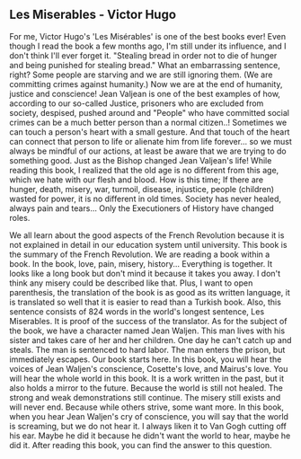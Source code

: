 ## Les Miserables - Victor Hugo

For me, Victor Hugo's 'Les Misérables' is one of the best books ever! Even though I read the book a few months ago, I'm still under its influence, and I don't think I'll ever forget it.
"Stealing bread in order not to die of hunger and being punished for stealing bread." What an embarrassing sentence, right? Some people are starving and we are still ignoring them. (We are committing crimes against humanity.) Now we are at the end of humanity, justice and conscience!
Jean Valjean is one of the best examples of how, according to our so-called Justice, prisoners who are excluded from society, despised, pushed around and "People" who have committed social crimes can be a much better person than a normal citizen..!
Sometimes we can touch a person's heart with a small gesture. And that touch of the heart can connect that person to life or alienate him from life forever... so we must always be mindful of our actions, at least be aware that we are trying to do something good. Just as the Bishop changed Jean Valjean's life!
While reading this book, I realized that the old age is no different from this age, which we hate with our flesh and blood. How is this time; If there are hunger, death, misery, war, turmoil, disease, injustice, people (children) wasted for power, it is no different in old times. Society has never healed, always pain and tears... Only the Executioners of History have changed roles.

We all learn about the good aspects of the French Revolution because it is not explained in detail in our education system until university. This book is the summary of the French Revolution. We are reading a book within a book. In the book, love, pain, misery, history... Everything is together. It looks like a long book but don't mind it because it takes you away. I don't think any misery could be described like that. Plus, I want to open parenthesis, the translation of the book is as good as its written language, it is translated so well that it is easier to read than a Turkish book. Also, this sentence consists of 824 words in the world's longest sentence, Les Miserables. It is proof of the success of the translator. As for the subject of the book, we have a character named Jean Waljen. This man lives with his sister and takes care of her and her children. One day he can't catch up and steals. The man is sentenced to hard labor. The man enters the prison, but immediately escapes. Our book starts here. In this book, you will hear the voices of Jean Waljen's conscience, Cosette's love, and Mairus's love. You will hear the whole world in this book. It is a work written in the past, but it also holds a mirror to the future. Because the world is still not healed. The strong and weak demonstrations still continue. The misery still exists and will never end. Because while others strive, some want more. In this book, when you hear Jean Waljen's cry of conscience, you will say that the world is screaming, but we do not hear it. I always liken it to Van Gogh cutting off his ear. Maybe he did it because he didn't want the world to hear, maybe he did it. After reading this book, you can find the answer to this question.